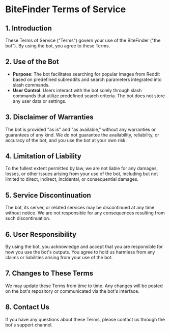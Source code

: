 # BiteFinder Terms of Service

## 1. Introduction

These Terms of Service ("Terms") govern your use of the BiteFinder ("the bot"). By using the bot, you agree to these Terms.

## 2. Use of the Bot

- **Purpose**: The bot facilitates searching for popular images from Reddit based on predefined subreddits and search parameters integrated into slash commands.
- **User Control**: Users interact with the bot solely through slash commands that utilize predefined search criteria. The bot does not store any user data or settings.

## 3. Disclaimer of Warranties

The bot is provided "as is" and "as available," without any warranties or guarantees of any kind. We do not guarantee the availability, reliability, or accuracy of the bot, and you use the bot at your own risk.

## 4. Limitation of Liability

To the fullest extent permitted by law, we are not liable for any damages, losses, or other issues arising from your use of the bot, including but not limited to direct, indirect, incidental, or consequential damages.

## 5. Service Discontinuation

The bot, its server, or related services may be discontinued at any time without notice. We are not responsible for any consequences resulting from such discontinuation.

## 6. User Responsibility

By using the bot, you acknowledge and accept that you are responsible for how you use the bot's outputs. You agree to hold us harmless from any claims or liabilities arising from your use of the bot.

## 7. Changes to These Terms

We may update these Terms from time to time. Any changes will be posted on the bot's repository or communicated via the bot's interface.

## 8. Contact Us

If you have any questions about these Terms, please contact us through the bot's support channel.

